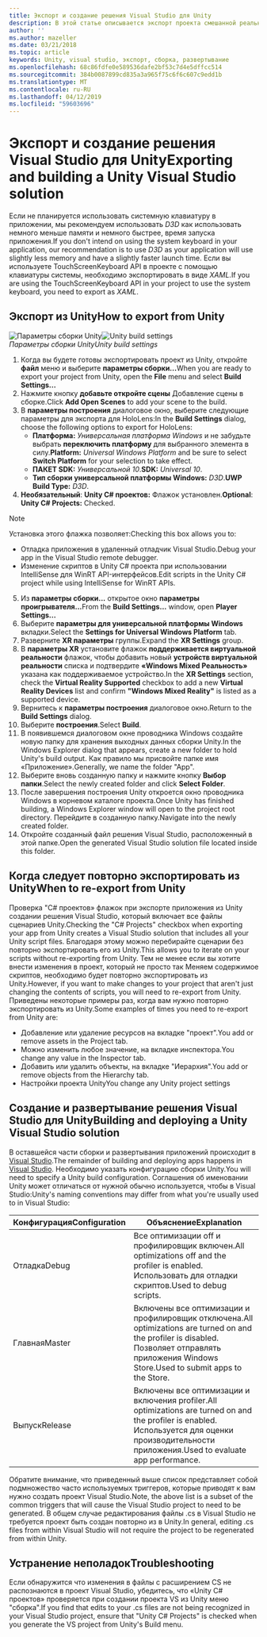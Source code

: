 ```yaml
---
title: Экспорт и создание решения Visual Studio для Unity
description: В этой статье описывается экспорт проекта смешанной реальности из Unity для построения и развертывания в Visual Studio.
author: ''
ms.author: mazeller
ms.date: 03/21/2018
ms.topic: article
keywords: Unity, visual studio, экспорт, сборка, развертывание
ms.openlocfilehash: 68c86fdfe0e589536dafe2bf53c7d4e5dffcc514
ms.sourcegitcommit: 384b0087899cd835a3a965f75c6f6c607c9edd1b
ms.translationtype: MT
ms.contentlocale: ru-RU
ms.lasthandoff: 04/12/2019
ms.locfileid: "59603696"
---
```

# <a name="exporting-and-building-a-unity-visual-studio-solution"></a><span data-ttu-id="14d9d-104">Экспорт и создание решения Visual Studio для Unity</span><span class="sxs-lookup"><span data-stu-id="14d9d-104">Exporting and building a Unity Visual Studio solution</span></span>

<span data-ttu-id="14d9d-105">Если не планируется использовать системную клавиатуру в приложении, мы рекомендуем использовать *D3D* как использовать немного меньше памяти и немного быстрее, время запуска приложения.</span><span class="sxs-lookup"><span data-stu-id="14d9d-105">If you don't intend on using the system keyboard in your application, our recommendation is to use *D3D* as your application will use slightly less memory and have a slightly faster launch time.</span></span> <span data-ttu-id="14d9d-106">Если вы используете TouchScreenKeyboard API в проекте с помощью клавиатуры системы, необходимо экспортировать в виде *XAML*.</span><span class="sxs-lookup"><span data-stu-id="14d9d-106">If you are using the TouchScreenKeyboard API in your project to use the system keyboard, you need to export as *XAML*.</span></span>

## <a name="how-to-export-from-unity"></a><span data-ttu-id="14d9d-107">Экспорт из Unity</span><span class="sxs-lookup"><span data-stu-id="14d9d-107">How to export from Unity</span></span>

<span data-ttu-id="14d9d-108">![Параметры сборки Unity](images/unitybuildsettings-300px.png)</span><span class="sxs-lookup"><span data-stu-id="14d9d-108">![Unity build settings](images/unitybuildsettings-300px.png)</span></span><br>
<span data-ttu-id="14d9d-109">*Параметры сборки Unity*</span><span class="sxs-lookup"><span data-stu-id="14d9d-109">*Unity build settings*</span></span>

1. <span data-ttu-id="14d9d-110">Когда вы будете готовы экспортировать проект из Unity, откройте **файл** меню и выберите **параметры сборки...**</span><span class="sxs-lookup"><span data-stu-id="14d9d-110">When you are ready to export your project from Unity, open the **File** menu and select **Build Settings...**</span></span>
2. <span data-ttu-id="14d9d-111">Нажмите кнопку **добавьте откройте сцены** Добавление сцены в сборке.</span><span class="sxs-lookup"><span data-stu-id="14d9d-111">Click **Add Open Scenes** to add your scene to the build.</span></span>
3. <span data-ttu-id="14d9d-112">В **параметры построения** диалоговое окно, выберите следующие параметры для экспорта для HoloLens:</span><span class="sxs-lookup"><span data-stu-id="14d9d-112">In the **Build Settings** dialog, choose the following options to export for HoloLens:</span></span>
   * <span data-ttu-id="14d9d-113">**Платформа:** *Универсальная платформа Windows* и не забудьте выбрать **переключить платформу** для выбранного элемента в силу.</span><span class="sxs-lookup"><span data-stu-id="14d9d-113">**Platform:** *Universal Windows Platform* and be sure to select **Switch Platform** for your selection to take effect.</span></span>
   * <span data-ttu-id="14d9d-114">**ПАКЕТ SDK:** *Универсальной 10*.</span><span class="sxs-lookup"><span data-stu-id="14d9d-114">**SDK:** *Universal 10*.</span></span>
   * <span data-ttu-id="14d9d-115">**Тип сборки универсальной платформы Windows:** *D3D*.</span><span class="sxs-lookup"><span data-stu-id="14d9d-115">**UWP Build Type:** *D3D*.</span></span>
4. <span data-ttu-id="14d9d-116">**Необязательный**: **Unity C# проектов:** Флажок установлен.</span><span class="sxs-lookup"><span data-stu-id="14d9d-116">**Optional**: **Unity C# Projects:** Checked.</span></span>

>[!NOTE]
><span data-ttu-id="14d9d-117">Установка этого флажка позволяет:</span><span class="sxs-lookup"><span data-stu-id="14d9d-117">Checking this box allows you to:</span></span>
>* <span data-ttu-id="14d9d-118">Отладка приложения в удаленный отладчик Visual Studio.</span><span class="sxs-lookup"><span data-stu-id="14d9d-118">Debug your app in the Visual Studio remote debugger.</span></span>
>* <span data-ttu-id="14d9d-119">Изменение скриптов в Unity C# проекта при использовании IntelliSense для WinRT API-интерфейсов.</span><span class="sxs-lookup"><span data-stu-id="14d9d-119">Edit scripts in the Unity C# project while using IntelliSense for WinRT APIs.</span></span>

5. <span data-ttu-id="14d9d-120">Из **параметры сборки...**  открытое окно **параметры проигрывателя...**</span><span class="sxs-lookup"><span data-stu-id="14d9d-120">From the **Build Settings...** window, open **Player Settings...**</span></span>
6. <span data-ttu-id="14d9d-121">Выберите **параметры для универсальной платформы Windows** вкладки.</span><span class="sxs-lookup"><span data-stu-id="14d9d-121">Select the **Settings for Universal Windows Platform** tab.</span></span>
7. <span data-ttu-id="14d9d-122">Разверните **XR параметры** группы.</span><span class="sxs-lookup"><span data-stu-id="14d9d-122">Expand the **XR Settings** group.</span></span>
8. <span data-ttu-id="14d9d-123">В **параметры XR** установите флажок **поддерживается виртуальной реальности** флажок, чтобы добавить новый **устройств виртуальной реальности** списка и подтвердите **«Windows Mixed Реальность»** указана как поддерживаемое устройство.</span><span class="sxs-lookup"><span data-stu-id="14d9d-123">In the **XR Settings** section, check the **Virtual Reality Supported** checkbox to add a new **Virtual Reality Devices** list and confirm **"Windows Mixed Reality"** is listed as a supported device.</span></span>
9. <span data-ttu-id="14d9d-124">Вернитесь к **параметры построения** диалоговое окно.</span><span class="sxs-lookup"><span data-stu-id="14d9d-124">Return to the **Build Settings** dialog.</span></span>
10. <span data-ttu-id="14d9d-125">Выберите **построения**.</span><span class="sxs-lookup"><span data-stu-id="14d9d-125">Select **Build**.</span></span>
11. <span data-ttu-id="14d9d-126">В появившемся диалоговом окне проводника Windows создайте новую папку для хранения выходных данных сборки Unity.</span><span class="sxs-lookup"><span data-stu-id="14d9d-126">In the Windows Explorer dialog that appears, create a new folder to hold Unity's build output.</span></span> <span data-ttu-id="14d9d-127">Как правило мы присвойте папке имя «Приложение».</span><span class="sxs-lookup"><span data-stu-id="14d9d-127">Generally, we name the folder "App".</span></span>
12. <span data-ttu-id="14d9d-128">Выберите вновь созданную папку и нажмите кнопку **Выбор папки**.</span><span class="sxs-lookup"><span data-stu-id="14d9d-128">Select the newly created folder and click **Select Folder**.</span></span>
13. <span data-ttu-id="14d9d-129">После завершения построения Unity откроется окно проводника Windows в корневом каталоге проекта.</span><span class="sxs-lookup"><span data-stu-id="14d9d-129">Once Unity has finished building, a Windows Explorer window will open to the project root directory.</span></span> <span data-ttu-id="14d9d-130">Перейдите в созданную папку.</span><span class="sxs-lookup"><span data-stu-id="14d9d-130">Navigate into the newly created folder.</span></span>
14. <span data-ttu-id="14d9d-131">Откройте созданный файл решения Visual Studio, расположенный в этой папке.</span><span class="sxs-lookup"><span data-stu-id="14d9d-131">Open the generated Visual Studio solution file located inside this folder.</span></span>

## <a name="when-to-re-export-from-unity"></a><span data-ttu-id="14d9d-132">Когда следует повторно экспортировать из Unity</span><span class="sxs-lookup"><span data-stu-id="14d9d-132">When to re-export from Unity</span></span>

<span data-ttu-id="14d9d-133">Проверка "C# проектов» флажок при экспорте приложения из Unity создании решения Visual Studio, который включает все файлы сценариев Unity.</span><span class="sxs-lookup"><span data-stu-id="14d9d-133">Checking the "C# Projects" checkbox when exporting your app from Unity creates a Visual Studio solution that includes all your Unity script files.</span></span> <span data-ttu-id="14d9d-134">Благодаря этому можно перебирайте сценарии без повторно экспортировать его из Unity.</span><span class="sxs-lookup"><span data-stu-id="14d9d-134">This allows you to iterate on your scripts without re-exporting from Unity.</span></span> <span data-ttu-id="14d9d-135">Тем не менее если вы хотите внести изменения в проект, который не просто так Меняем содержимое скриптов, необходимо будет повторно экспортировать из Unity.</span><span class="sxs-lookup"><span data-stu-id="14d9d-135">However, if you want to make changes to your project that aren't just changing the contents of scripts, you will need to re-export from Unity.</span></span> <span data-ttu-id="14d9d-136">Приведены некоторые примеры раз, когда вам нужно повторно экспортировать из Unity.</span><span class="sxs-lookup"><span data-stu-id="14d9d-136">Some examples of times you need to re-export from Unity are:</span></span>
* <span data-ttu-id="14d9d-137">Добавление или удаление ресурсов на вкладке "проект".</span><span class="sxs-lookup"><span data-stu-id="14d9d-137">You add or remove assets in the Project tab.</span></span>
* <span data-ttu-id="14d9d-138">Можно изменить любое значение, на вкладке инспектора.</span><span class="sxs-lookup"><span data-stu-id="14d9d-138">You change any value in the Inspector tab.</span></span>
* <span data-ttu-id="14d9d-139">Добавить или удалить объекты, на вкладке "Иерархия".</span><span class="sxs-lookup"><span data-stu-id="14d9d-139">You add or remove objects from the Hierarchy tab.</span></span>
* <span data-ttu-id="14d9d-140">Настройки проекта Unity</span><span class="sxs-lookup"><span data-stu-id="14d9d-140">You change any Unity project settings</span></span>

## <a name="building-and-deploying-a-unity-visual-studio-solution"></a><span data-ttu-id="14d9d-141">Создание и развертывание решения Visual Studio для Unity</span><span class="sxs-lookup"><span data-stu-id="14d9d-141">Building and deploying a Unity Visual Studio solution</span></span>

<span data-ttu-id="14d9d-142">В оставшейся части сборки и развертывания приложений происходит в [Visual Studio](using-visual-studio.md).</span><span class="sxs-lookup"><span data-stu-id="14d9d-142">The remainder of building and deploying apps happens in [Visual Studio](using-visual-studio.md).</span></span> <span data-ttu-id="14d9d-143">Необходимо указать конфигурацию сборки Unity.</span><span class="sxs-lookup"><span data-stu-id="14d9d-143">You will need to specify a Unity build configuration.</span></span> <span data-ttu-id="14d9d-144">Соглашения об именовании Unity может отличаться от нужной обычно используется, чтобы в Visual Studio:</span><span class="sxs-lookup"><span data-stu-id="14d9d-144">Unity's naming conventions may differ from what you're usually used to in Visual Studio:</span></span>

|  <span data-ttu-id="14d9d-145">Конфигурация</span><span class="sxs-lookup"><span data-stu-id="14d9d-145">Configuration</span></span>  |  <span data-ttu-id="14d9d-146">Объяснение</span><span class="sxs-lookup"><span data-stu-id="14d9d-146">Explanation</span></span> | 
|----------|----------|
|  <span data-ttu-id="14d9d-147">Отладка</span><span class="sxs-lookup"><span data-stu-id="14d9d-147">Debug</span></span>  |  <span data-ttu-id="14d9d-148">Все оптимизации off и профилировщик включен.</span><span class="sxs-lookup"><span data-stu-id="14d9d-148">All optimizations off and the profiler is enabled.</span></span> <span data-ttu-id="14d9d-149">Использовать для отладки скриптов.</span><span class="sxs-lookup"><span data-stu-id="14d9d-149">Used to debug scripts.</span></span> | 
|  <span data-ttu-id="14d9d-150">Главная</span><span class="sxs-lookup"><span data-stu-id="14d9d-150">Master</span></span>  |  <span data-ttu-id="14d9d-151">Включены все оптимизации и профилировщик отключена.</span><span class="sxs-lookup"><span data-stu-id="14d9d-151">All optimizations are turned on and the profiler is disabled.</span></span> <span data-ttu-id="14d9d-152">Позволяет отправлять приложения Windows Store.</span><span class="sxs-lookup"><span data-stu-id="14d9d-152">Used to submit apps to the Store.</span></span> | 
|  <span data-ttu-id="14d9d-153">Выпуск</span><span class="sxs-lookup"><span data-stu-id="14d9d-153">Release</span></span>  |  <span data-ttu-id="14d9d-154">Включены все оптимизации и включения profiler.</span><span class="sxs-lookup"><span data-stu-id="14d9d-154">All optimizations are turned on and the profiler is enabled.</span></span> <span data-ttu-id="14d9d-155">Используется для оценки производительности приложения.</span><span class="sxs-lookup"><span data-stu-id="14d9d-155">Used to evaluate app performance.</span></span> | 

<span data-ttu-id="14d9d-156">Обратите внимание, что приведенный выше список представляет собой подмножество часто используемых триггеров, которые приводят к вам нужно создать проект Visual Studio.</span><span class="sxs-lookup"><span data-stu-id="14d9d-156">Note, the above list is a subset of the common triggers that will cause the Visual Studio project to need to be generated.</span></span> <span data-ttu-id="14d9d-157">В общем случае редактирования файлы .cs в Visual Studio не требуется проект быть создан повторно из в Unity.</span><span class="sxs-lookup"><span data-stu-id="14d9d-157">In general, editing .cs files from within Visual Studio will not require the project to be regenerated from within Unity.</span></span>

## <a name="troubleshooting"></a><span data-ttu-id="14d9d-158">Устранение неполадок</span><span class="sxs-lookup"><span data-stu-id="14d9d-158">Troubleshooting</span></span>

<span data-ttu-id="14d9d-159">Если обнаружится что изменения в файлы с расширением CS не распознаются в проект Visual Studio, убедитесь, что «Unity C# проектов» проверяется при создании проекта VS из Unity меню "сборка".</span><span class="sxs-lookup"><span data-stu-id="14d9d-159">If you find that edits to your .cs files are not being recognized in your Visual Studio project, ensure that "Unity C# Projects" is checked when you generate the VS project from Unity's Build menu.</span></span>

